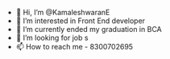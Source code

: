 - 👋 Hi, I’m @KamaleshwaranE
- 👀 I’m interested in Front End developer
- 🌱 I’m currently ended my graduation in BCA
- 💞️ I’m looking for job s
- 📫 How to reach me - 8300702695

<!---
KamaleshwaranE/KamaleshwaranE is a ✨ special ✨ repository because its `README.md` (this file) appears on your GitHub profile.
You can click the Preview link to take a look at your changes.
--->
